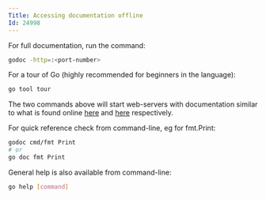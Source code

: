 ```yaml
---
Title: Accessing documentation offline
Id: 24998
---
```

For full documentation, run the command:

```sh
godoc -http=:<port-number>
```

For a tour of Go (highly recommended for beginners in the language):

```sh
go tool tour
```

The two commands above will start web-servers with documentation similar to what is found online [here](https://golang.org/doc/) and [here](https://tour.golang.org/) respectively.

For quick reference check from command-line, eg for fmt.Print:

```sh
godoc cmd/fmt Print
# or
go doc fmt Print
```

General help is also available from command-line:

```sh
go help [command]
```
